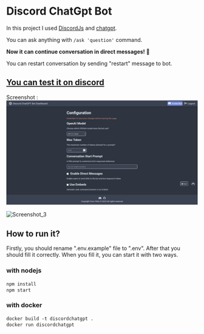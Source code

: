 # Discord ChatGpt Bot

In this project I used [DiscordJs](https://github.com/discordjs/discord.js) and [chatgpt](https://github.com/transitive-bullshit/chatgpt-api).

You can ask anything with ```/ask 'question'``` command.

**Now it can continue conversation in direct messages! :tada:**

You can restart conversation by sending "restart" message to bot.

## [You can test it on discord](https://discord.gg/VP9xS6u3)

Screenshot : 
![Screenshot_1](https://raw.githubusercontent.com/onury5506/Discord-ChatGPT-Bot/master/screen_shot/Screenshot_1.jpg)

![Screenshot_3](https://raw.githubusercontent.com/onury5506/Discord-ChatGPT-Bot/master/screen_shot/Screenshot_3.jpg)

## How to run it?

Firstly, you should rename ".env.example" file to ".env".
After that you should fill it correctly.
When you fill it, you can start it with two ways.
### with nodejs

```
npm install
npm start
```

### with docker
```
docker build -t discordchatgpt .
docker run discordchatgpt
```